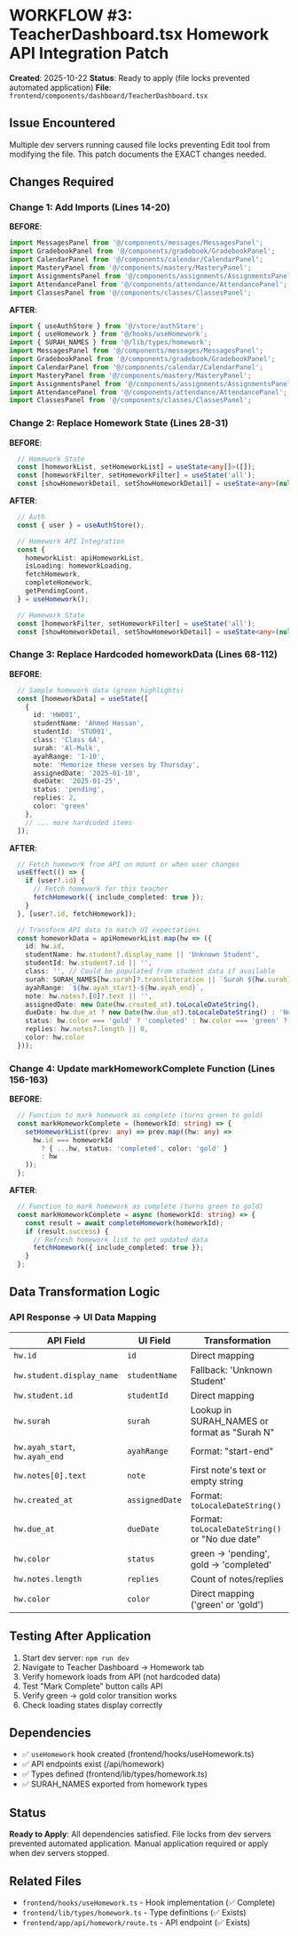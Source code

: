 # WORKFLOW #3: TeacherDashboard.tsx Homework API Integration Patch

**Created**: 2025-10-22
**Status**: Ready to apply (file locks prevented automated application)
**File**: `frontend/components/dashboard/TeacherDashboard.tsx`

## Issue Encountered
Multiple dev servers running caused file locks preventing Edit tool from modifying the file. This patch documents the EXACT changes needed.

## Changes Required

### Change 1: Add Imports (Lines 14-20)

**BEFORE**:
```typescript
import MessagesPanel from '@/components/messages/MessagesPanel';
import GradebookPanel from '@/components/gradebook/GradebookPanel';
import CalendarPanel from '@/components/calendar/CalendarPanel';
import MasteryPanel from '@/components/mastery/MasteryPanel';
import AssignmentsPanel from '@/components/assignments/AssignmentsPanel';
import AttendancePanel from '@/components/attendance/AttendancePanel';
import ClassesPanel from '@/components/classes/ClassesPanel';
```

**AFTER**:
```typescript
import { useAuthStore } from '@/store/authStore';
import { useHomework } from '@/hooks/useHomework';
import { SURAH_NAMES } from '@/lib/types/homework';
import MessagesPanel from '@/components/messages/MessagesPanel';
import GradebookPanel from '@/components/gradebook/GradebookPanel';
import CalendarPanel from '@/components/calendar/CalendarPanel';
import MasteryPanel from '@/components/mastery/MasteryPanel';
import AssignmentsPanel from '@/components/assignments/AssignmentsPanel';
import AttendancePanel from '@/components/attendance/AttendancePanel';
import ClassesPanel from '@/components/classes/ClassesPanel';
```

### Change 2: Replace Homework State (Lines 28-31)

**BEFORE**:
```typescript
  // Homework State
  const [homeworkList, setHomeworkList] = useState<any[]>([]);
  const [homeworkFilter, setHomeworkFilter] = useState('all');
  const [showHomeworkDetail, setShowHomeworkDetail] = useState<any>(null);
```

**AFTER**:
```typescript
  // Auth
  const { user } = useAuthStore();

  // Homework API Integration
  const {
    homeworkList: apiHomeworkList,
    isLoading: homeworkLoading,
    fetchHomework,
    completeHomework,
    getPendingCount,
  } = useHomework();

  // Homework State
  const [homeworkFilter, setHomeworkFilter] = useState('all');
  const [showHomeworkDetail, setShowHomeworkDetail] = useState<any>(null);
```

### Change 3: Replace Hardcoded homeworkData (Lines 68-112)

**BEFORE**:
```typescript
  // Sample homework data (green highlights)
  const [homeworkData] = useState([
    {
      id: 'HW001',
      studentName: 'Ahmed Hassan',
      studentId: 'STU001',
      class: 'Class 6A',
      surah: 'Al-Mulk',
      ayahRange: '1-10',
      note: 'Memorize these verses by Thursday',
      assignedDate: '2025-01-18',
      dueDate: '2025-01-25',
      status: 'pending',
      replies: 2,
      color: 'green'
    },
    // ... more hardcoded items
  ]);
```

**AFTER**:
```typescript
  // Fetch homework from API on mount or when user changes
  useEffect(() => {
    if (user?.id) {
      // Fetch homework for this teacher
      fetchHomework({ include_completed: true });
    }
  }, [user?.id, fetchHomework]);

  // Transform API data to match UI expectations
  const homeworkData = apiHomeworkList.map(hw => ({
    id: hw.id,
    studentName: hw.student?.display_name || 'Unknown Student',
    studentId: hw.student?.id || '',
    class: '', // Could be populated from student data if available
    surah: SURAH_NAMES[hw.surah]?.transliteration || `Surah ${hw.surah}`,
    ayahRange: `${hw.ayah_start}-${hw.ayah_end}`,
    note: hw.notes?.[0]?.text || '',
    assignedDate: new Date(hw.created_at).toLocaleDateString(),
    dueDate: hw.due_at ? new Date(hw.due_at).toLocaleDateString() : 'No due date',
    status: hw.color === 'gold' ? 'completed' : hw.color === 'green' ? 'pending' : 'pending',
    replies: hw.notes?.length || 0,
    color: hw.color
  }));
```

### Change 4: Update markHomeworkComplete Function (Lines 156-163)

**BEFORE**:
```typescript
  // Function to mark homework as complete (turns green to gold)
  const markHomeworkComplete = (homeworkId: string) => {
    setHomeworkList((prev: any) => prev.map((hw: any) =>
      hw.id === homeworkId
        ? { ...hw, status: 'completed', color: 'gold' }
        : hw
    ));
  };
```

**AFTER**:
```typescript
  // Function to mark homework as complete (turns green to gold)
  const markHomeworkComplete = async (homeworkId: string) => {
    const result = await completeHomework(homeworkId);
    if (result.success) {
      // Refresh homework list to get updated data
      fetchHomework({ include_completed: true });
    }
  };
```

## Data Transformation Logic

### API Response → UI Data Mapping

| API Field | UI Field | Transformation |
|-----------|----------|----------------|
| `hw.id` | `id` | Direct mapping |
| `hw.student.display_name` | `studentName` | Fallback: 'Unknown Student' |
| `hw.student.id` | `studentId` | Direct mapping |
| `hw.surah` | `surah` | Lookup in SURAH_NAMES or format as "Surah N" |
| `hw.ayah_start`, `hw.ayah_end` | `ayahRange` | Format: "start-end" |
| `hw.notes[0].text` | `note` | First note's text or empty string |
| `hw.created_at` | `assignedDate` | Format: `toLocaleDateString()` |
| `hw.due_at` | `dueDate` | Format: `toLocaleDateString()` or "No due date" |
| `hw.color` | `status` | green → 'pending', gold → 'completed' |
| `hw.notes.length` | `replies` | Count of notes/replies |
| `hw.color` | `color` | Direct mapping ('green' or 'gold') |

## Testing After Application

1. Start dev server: `npm run dev`
2. Navigate to Teacher Dashboard → Homework tab
3. Verify homework loads from API (not hardcoded data)
4. Test "Mark Complete" button calls API
5. Verify green → gold color transition works
6. Check loading states display correctly

## Dependencies

- ✅ `useHomework` hook created (frontend/hooks/useHomework.ts)
- ✅ API endpoints exist (/api/homework)
- ✅ Types defined (frontend/lib/types/homework.ts)
- ✅ SURAH_NAMES exported from homework types

## Status

**Ready to Apply**: All dependencies satisfied. File locks from dev servers prevented automated application. Manual application required or apply when dev servers stopped.

## Related Files

- `frontend/hooks/useHomework.ts` - Hook implementation (✅ Complete)
- `frontend/lib/types/homework.ts` - Type definitions (✅ Exists)
- `frontend/app/api/homework/route.ts` - API endpoint (✅ Exists)
